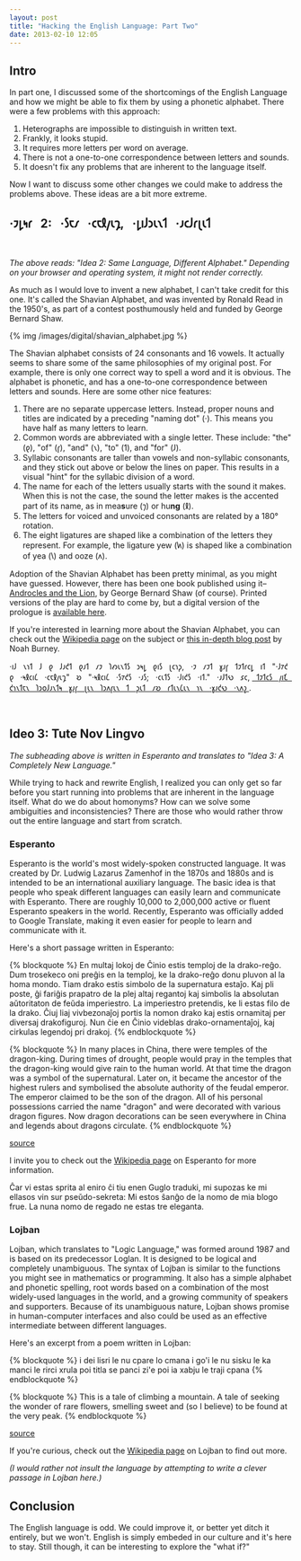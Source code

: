 ```yaml
---
layout: post
title: "Hacking the English Language: Part Two"
date: 2013-02-10 12:05
---
```


## Intro

In part one, I discussed some of the shortcomings of the English Language
and how we might be able to fix them by using a phonetic alphabet. There were
a few problems with this approach:

1. Heterographs are impossible to distinguish in written text.
2. Frankly, it looks stupid.
3. It requires more letters per word on average.
4. There is not a one-to-one correspondence between letters and sounds.
5. It doesn't fix any problems that are inherent to the language itself.

Now I want to discuss some other changes we could make to address the problems above.
These ideas are a bit more extreme.

## ·𐑲𐑛𐑰𐑩 &nbsp; 2: &nbsp; ·𐑕𐑱𐑥 &nbsp; ·𐑤𐑱𐑙𐑢𐑧𐑡, &nbsp; ·𐑛𐑦𐑓𐑮𐑧𐑯𐑑 &nbsp; ·𐑨𐑤𐑓𐑩𐑚𐑧𐑑
<br/>

*The above reads: "Idea 2: Same Language, Different Alphabet." Depending on your browser and operating
system, it might not render correctly.*

As much as I would love to invent a new alphabet, I can't take credit for this one. It's called the
Shavian Alphabet, and was invented by Ronald Read in the 1950's, as part of a contest posthumously
held and funded by George Bernard Shaw.

{% img /images/digital/shavian_alphabet.jpg %}


The Shavian alphabet consists of 24 consonants and 16 vowels. It actually seems to share some of the
same philosophies of my original post. For example, there is only one correct way to
spell a word and it is obvious. The alphabet is phonetic, and has a one-to-one correspondence between
letters and sounds. Here are some other nice features:

1. There are no separate uppercase letters. Instead, proper nouns and titles are indicated by a preceding 
    "naming dot" (·). This means you have half as many letters to learn.
2. Common words are abbreviated with a single letter. These include: "the" (𐑞), "of" (𐑝), "and" (𐑯), "to" (𐑑),
    and "for" (𐑓).
3. Syllabic consonants are taller than vowels and non-syllabic consonants, and they stick out above or below
    the lines on paper. This results in a visual "hint" for the syllabic division of a word.
4. The name for each of the letters usually starts with the sound it makes. When this is not the case, the 
    sound the letter makes is the accented part of its name, as in mea**s**ure (𐑠) or hu**ng** (𐑙).
5. The letters for voiced and unvoiced consonants are related by a 180&deg; rotation.
6. The eight ligatures are shaped like a combination of the letters they represent. For example, the ligature
    yew (𐑿) is shaped like a combination of yea (𐑘) and ooze (𐑵).

Adoption of the Shavian Alphabet has been pretty minimal, as you might have guessed. However, there has been
one book published using it–
<a href="http://en.wikipedia.org/wiki/Androcles_and_the_Lion_(play)">Androcles and the Lion</a>,
by George Bernard Shaw (of course). Printed versions of the play are hard to come by, 
but a digital version of the prologue is
[available here](http://www.saytheword.org.uk/shavian/androcles20-21.html).

If you're interested in learning more about the Shavian Alphabet, you can check out the
[Wikipedia page](http://en.wikipedia.org/wiki/Shavian_alphabet) on the subject or
[this in-depth blog post](http://weblog.noahburney.com/language-scripts/the-shavian-alphabet)
by Noah Burney.

·𐑦𐑓 &nbsp; 𐑯𐑪𐑑 &nbsp; 𐑓 &nbsp; 𐑞 &nbsp; 𐑓𐑨𐑒𐑑 &nbsp; 𐑞𐑨𐑑 &nbsp; 𐑥𐑲 &nbsp; 𐑐𐑺𐑧𐑯𐑑𐑕 &nbsp;
𐑮𐑰𐑛 &nbsp; 𐑞𐑦𐑕 &nbsp; 𐑚𐑤𐑪𐑜, &nbsp; ·𐑲 &nbsp; 𐑥𐑲𐑑 &nbsp; 𐑣𐑨𐑝 &nbsp; 𐑑𐑲𐑑𐑩𐑤𐑛 &nbsp; 𐑦𐑑 &nbsp;
"·𐑓𐑳𐑒 &nbsp; 𐑞 &nbsp; ·𐑰𐑙𐑤𐑦𐑖 &nbsp; ·𐑤𐑱𐑙𐑢𐑧𐑡" &nbsp; 𐑹 &nbsp; "·𐑰𐑙𐑤𐑦𐑖 &nbsp; ·𐑕𐑳𐑒𐑕 &nbsp; ·𐑨𐑕; &nbsp;
·𐑤𐑧𐑑𐑕 &nbsp; ·𐑓𐑦𐑒𐑕 &nbsp; ·𐑦𐑑." &nbsp; ·𐑨𐑓𐑑𐑻 &nbsp; 𐑭𐑤, 
<a href="http://blog.rjmetrics.com/surprising-hacker-news-data-analysis/">
&nbsp; 𐑑𐑲𐑑𐑤𐑕 &nbsp; 𐑢𐑦𐑗 &nbsp; 𐑒𐑪𐑯𐑑𐑱𐑯 &nbsp;
𐑐𐑮𐑴𐑓𐑨𐑯𐑑𐑰 &nbsp; 𐑣𐑨𐑝 &nbsp; 𐑚𐑧𐑯 &nbsp; 𐑐𐑮𐑵𐑝𐑧𐑯 &nbsp; 𐑑 &nbsp; 𐑜𐑧𐑑 &nbsp; 𐑥𐑹 &nbsp; 𐑩𐑑𐑧𐑯𐑖𐑧𐑯 &nbsp;
𐑪𐑯 &nbsp; ·𐑣𐑨𐑒𐑻 &nbsp; ·𐑯𐑵𐑟
</a>.

<br/>

## Ideo 3: Tute Nov Lingvo

*The subheading above is written in Esperanto and translates to "Idea 3: A Completely New Language."*

While trying to hack and rewrite English, I realized you can only get so far before you start
running into problems that are inherent in the language itself. What do we do about homonyms?
How can we solve some ambiguities and inconsistencies? There are those who would rather throw
out the entire language and start from scratch.

### Esperanto

Esperanto is the world's most widely-spoken constructed language. It was created by Dr. Ludwig Lazarus
Zamenhof in the 1870s and 1880s and is intended to be an international auxiliary language. The basic 
idea is that people who speak different languages can easily learn and communicate with Esperanto. There
are roughly 10,000 to 2,000,000 active or fluent Esperanto speakers in the world. Recently, Esperanto was
officially added to Google Translate, making it even easier for people to learn and communicate with it.

Here's a short passage written in Esperanto:

{% blockquote %}
En multaj lokoj de Ĉinio estis temploj de la drako-reĝo. Dum trosekeco oni preĝis en la temploj, ke la drako-reĝo donu pluvon al la homa mondo. Tiam drako estis simbolo de la supernatura estaĵo. Kaj pli poste, ĝi fariĝis prapatro de la plej altaj regantoj kaj simbolis la absolutan aŭtoritaton de feŭda imperiestro. La imperiestro pretendis, ke li estas filo de la drako. Ĉiuj liaj vivbezonaĵoj portis la nomon drako kaj estis ornamitaj per diversaj drakofiguroj. Nun ĉie en Ĉinio videblas drako-ornamentaĵoj, kaj cirkulas legendoj pri drakoj.
{% endblockquote %}

{% blockquote %}
In many places in China, there were temples of the dragon-king. During times of drought, people would pray in the temples that the dragon-king would give rain to the human world. At that time the dragon was a symbol of the supernatural. Later on, it became the ancestor of the highest rulers and symbolised the absolute authority of the feudal emperor. The emperor claimed to be the son of the dragon. All of his personal possessions carried the name "dragon" and were decorated with various dragon figures. Now dragon decorations can be seen everywhere in China and legends about dragons circulate.
{% endblockquote %}

[source](http://en.wikipedia.org/wiki/Esperanto)

I invite you to check out the [Wikipedia page](http://en.wikipedia.org/wiki/Esperanto) on Esperanto
for more information.

Ĉar vi estas sprita al eniro ĉi tiu enen Guglo traduki, mi supozas ke mi ellasos vin sur pseŭdo-sekreta: Mi estos ŝanĝo de la nomo de mia blogo frue. La nuna nomo de regado ne estas tre eleganta.

### Lojban

Lojban, which translates to "Logic Language," was formed
around 1987 and is based on its predecessor Loglan. It is designed to be logical and completely
unambiguous. The syntax of Lojban is similar to the functions you might see in mathematics
or programming. It also has a simple alphabet and phonetic spelling, root words based on a combination
of the most widely-used languages in the world, and a growing community of speakers and supporters.
Because of its unambiguous nature, Lojban shows promise in human-computer interfaces and also
could be used as an effective intermediate between different languages. 

Here's an excerpt from a poem written in Lojban:

{% blockquote %}
i dei lisri le nu cpare lo cmana
i go'i le nu sisku le ka manci
le rirci xrula poi titla se panci
zi'e poi ia xabju le traji cpana
{% endblockquote %}

{% blockquote %}
This is a tale of climbing a mountain.
A tale of seeking the wonder
of rare flowers, smelling sweet
and (so I believe) to be found at the very peak.
{% endblockquote %}

[source](http://www.lojban.org/publications/level0/brochure-utf/ckape.html)

If you're curious, check out the [Wikipedia page](http://en.wikipedia.org/wiki/Lojban) on Lojban to find out more.

*(I would rather not insult the language by attempting to write a clever passage in Lojban here.)*

## Conclusion

The English language is odd. We could improve it, or better yet ditch it entirely, but we won't.
English is simply embeded in our culture and it's here to stay. Still though, it can be interesting
to explore the "what if?"